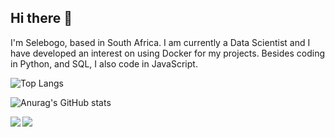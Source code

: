 ## Hi there 👋

I'm Selebogo, based in South Africa. I am currently a Data Scientist and I have developed an interest on using Docker for my projects. Besides coding in Python, and SQL, I also code in JavaScript.

![Top Langs](https://github-readme-stats.vercel.app/api/top-langs/?username=scmosoeu&hide=Jupyter%20Notebook&theme=tokyonight)

![Anurag's GitHub stats](https://github-readme-stats.vercel.app/api?username=scmosoeu&show_icons=true&theme=tokyonight)

<p><img align="left" src="https://github-readme-stats.vercel.app/api/top-langs/?username=scmosoeu&layout=compact&hide=Jupyter%20Notebook&theme=tokyonight" /></p>

<p><img align="left" src="https://github-readme-stats.vercel.app/api?username=scmosoeu&show_icons=true&theme=tokyonight" /></p>
